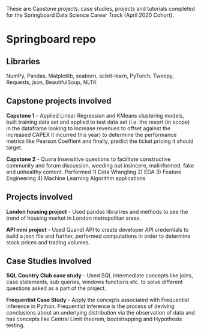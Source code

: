 These are Capstone projects, case studies, projects and tutorials completed for the Springboard Data Science Career Track (April 2020 Cohort).

# Springboard repo

## Libraries 
NumPy, Pandas, Matplotlib, seaborn, scikit-learn, PyTorch, Tweepy, Requests, json, BeautifulSoup, NLTK

## Capstone projects involved
**Capstone 1** - Applied Linear Regression and KMeans clustering models, built training data set and applied to test data set (i.e. the resort (in scope) in the dataframe looking to increase revenues to offset against the increased CAPEX it incurred this year) to determine the performance metrics like Pearson Coeffient and finally, predict the ticket pricing it should target.

**Capstone 2** - Quora Insensitive questions to facilitate constructive community and forum discussion, weeding out insincere, malinformed, fake and unhealthy content. Performed 1) Data Wrangling 2) EDA 3) Feature Engineering 4) Machine Learning Algorithm applications

## Projects involved
**London housing project** - Used pandas librarires and methods to see the trend of housing market in London metropolitan areas.

**API mini project** - Used Quandl API to create developer API credentials to build a json file and further, performed computations in order to determine stock prices and trading volumes.


## Case Studies involved
**SQL Country Club case study** - Used SQL intermediate concepts like joins, case statements, sub queries, windows functions etc. to solve different questions asked as a part of the project. 

**Frequentist Case Study** - Apply the concepts associated with Frequentist inference in Python. Frequentist inference is the process of deriving conclusions about an underlying distribution via the observation of data and has concepts like Central Limit theorem, bootstrapping and Hypothesis testing.


